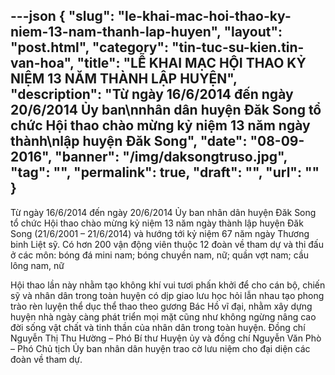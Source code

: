 ---json
{
    "slug": "le-khai-mac-hoi-thao-ky-niem-13-nam-thanh-lap-huyen",
    "layout": "post.html",
    "category": "tin-tuc-su-kien.tin-van-hoa",
    "title": "LỄ KHAI MẠC HỘI THAO KỶ NIỆM 13 NĂM THÀNH LẬP HUYỆN",
    "description": "Từ ngày 16/6/2014 đến ngày 20/6/2014 Ủy ban\nnhân dân huyện Đăk Song tổ chức Hội thao chào mừng kỷ niệm 13 năm ngày thành\nlập huyện Đăk Song",
    "date": "08-09-2016",
    "banner": "/img/daksongtruso.jpg",
    "tag": "",
    "permalink": true,
    "draft": "",
    "url": ""
}
---
Từ ngày 16/6/2014 đến ngày 20/6/2014 Ủy ban
nhân dân huyện Đăk Song tổ chức Hội thao chào mừng kỷ niệm 13 năm ngày thành
lập huyện Đăk Song (21/6/2001 – 21/6/2014) và hướng tới kỷ niệm 67 năm ngày Thương
binh Liệt sỹ. Có hơn 200 vận động viên thuộc 12 đoàn về tham dự và thi đấu ở
các môn: bóng đá mini nam; bóng chuyền nam, nữ; quần vợt nam; cầu lông nam, nữ

Hội thao lần này nhằm tạo không khí vui
tươi phấn khởi để cho cán bộ, chiến sỹ và nhân dân trong toàn huyện có dịp giao
lưu học hỏi lẫn nhau tạo phong trào rèn luyện thể dục thể thao theo gương Bác
Hồ vĩ đại, nhằm xây dựng huyện nhà ngày càng phát triển mọi mặt cũng như không
ngừng nâng cao đời sống vật chất và tinh thần của nhân dân trong toàn huyện.
Đồng chí Nguyễn Thị Thu Hường – Phó Bí thư
Huyện ủy và đồng chí Nguyễn Văn Phò – Phó Chủ tịch Ủy ban nhân dân huyện trao
cờ lưu niệm cho đại diện các đoàn về tham dự.